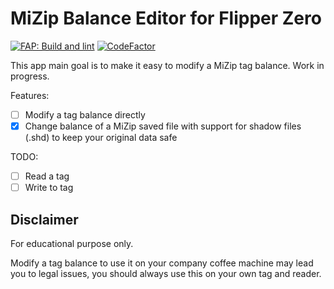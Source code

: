 # MiZip Balance Editor for Flipper Zero

[![FAP: Build and lint](https://github.com/teohumeau/MiZipBalanceEditor/actions/workflows/build.yml/badge.svg)](https://github.com/teohumeau/MiZipBalanceEditor/actions/workflows/build.yml)
[![CodeFactor](https://www.codefactor.io/repository/github/teohumeau/mizipbalanceeditor/badge)](https://www.codefactor.io/repository/github/teohumeau/mizipbalanceeditor)

This app main goal is to make it easy to modify a MiZip tag balance.
Work in progress.

Features:
- [ ] Modify a tag balance directly
- [x] Change balance of a MiZip saved file with support for shadow files (.shd) to keep your original data safe

TODO:
- [ ] Read a tag
- [ ] Write to tag

## Disclaimer
For educational purpose only.

Modify a tag balance to use it on your company coffee machine may lead you to legal issues, you should always use this on your own tag and reader.
